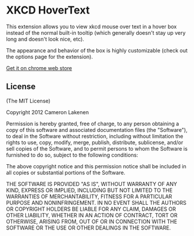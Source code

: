 # XKCD HoverText #

This extension allows you to view xkcd mouse over text in a hover box instead of the normal built-in tooltip (which generally doesn't stay up very long and doesn't look nice, etc).

The appearance and behavior of the box is highly customizable (check out the options page for the extension).

[Get it on chrome web store](https://chrome.google.com/webstore/detail/xkcd-hovertext/lbbfkdbeojkogjofbololpkmghdgdmkp)

## License ##

(The MIT License)

Copyright 2012 Cameron Lakenen

Permission is hereby granted, free of charge, to any person obtaining
a copy of this software and associated documentation files (the
"Software"), to deal in the Software without restriction, including
without limitation the rights to use, copy, modify, merge, publish,
distribute, sublicense, and/or sell copies of the Software, and to
permit persons to whom the Software is furnished to do so, subject to
the following conditions:

The above copyright notice and this permission notice shall be
included in all copies or substantial portions of the Software.

THE SOFTWARE IS PROVIDED "AS IS", WITHOUT WARRANTY OF ANY KIND,
EXPRESS OR IMPLIED, INCLUDING BUT NOT LIMITED TO THE WARRANTIES OF
MERCHANTABILITY, FITNESS FOR A PARTICULAR PURPOSE AND
NONINFRINGEMENT. IN NO EVENT SHALL THE AUTHORS OR COPYRIGHT HOLDERS BE
LIABLE FOR ANY CLAIM, DAMAGES OR OTHER LIABILITY, WHETHER IN AN ACTION
OF CONTRACT, TORT OR OTHERWISE, ARISING FROM, OUT OF OR IN CONNECTION
WITH THE SOFTWARE OR THE USE OR OTHER DEALINGS IN THE SOFTWARE.
